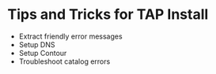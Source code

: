 # Tips and Tricks for TAP Install

- Extract friendly error messages 
- Setup DNS
- Setup Contour
- Troubleshoot catalog errors
